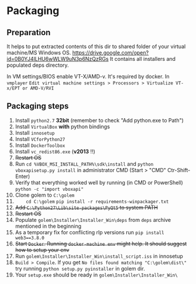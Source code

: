 
# Packaging

## Preparation

It helps to put extracted contents of this dir to shared folder of your virtual machine/MS Windows OS.
https://drive.google.com/open?id=0B0YJ4lLHU6wWLW9uN3p6NzQzRGs
It contains all installers and populated deps directory.

In VM settings/BIOS enable VT-X/AMD-v. It's required by docker. In `vmplayer` `Edit virtual machine settings > Processors > Virtualize VT-x/EPT or AMD-V/RVI`

## Packaging steps

1. Install `python2.7` **32bit** (remember to check "Add python.exe to Path")
1. Install `VirtualBox` **with** python bindings
1. Install `innosetup`
1. Install `VCforPython27`
1. Install `DockerToolbox`
1. Install `vc_redist86.exe` (**v2013** :bangbang:)
1. ~~Restart OS~~
1. Run `cd %VBOX_MSI_INSTALL_PATH%\sdk\install` and `python vboxapisetup.py install` in administrator CMD (Start > "CMD" Ctr-Shift-Enter)
1. Verify that everything worked well by running (in CMD or PowerShell) `python -c "import vboxapi"`
1. Clone golem to `C:\golem`
1. `    cd C:\golem`
    `pip install -r requirements-winpackager.txt`
1. ~~Add `C:\Python27\Lib\site-packages\PyQt5` to system PATH~~
1. ~~Restart OS~~
1. Populate `golem\Installer\Installer_Win\deps` from `deps` archive mentioned in the beginning
1. As a temporary fix for conflicting rlp versions run `pip install web3==3.8.0`
1. ~~Start `Docker`. Running `docker-machine env` might help. It should suggest how to setup your env~~
1. Run `golem\Installer\Installer_Win\install_script.iss` in innosetup
1. `Build > Compile`. If you get `No files found matching "C:\golem\dist\"` try running `python setup.py pyinstaller` in golem dir.
1. Your `setup.exe` should be ready in `golem\Installer\Installer_Win\`